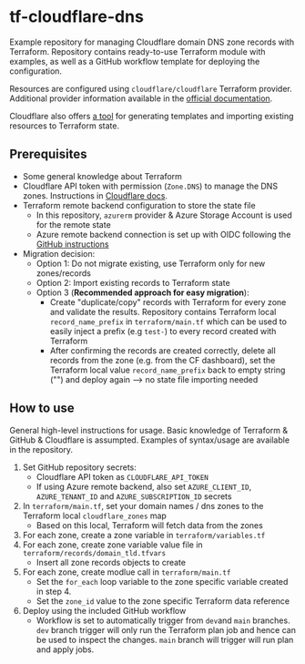 
# tf-cloudflare-dns

Example repository for managing Cloudflare domain DNS zone records with Terraform. Repository contains ready-to-use Terraform module with examples, as well as a GitHub workflow template for deploying the configuration.

Resources are configured using `cloudflare/cloudflare` Terraform provider. Additional provider information available in the [official documentation](https://registry.terraform.io/providers/cloudflare/cloudflare/latest/docs).

Cloudflare also offers [a tool](https://github.com/cloudflare/cf-terraforming) for generating templates and importing existing resources to Terraform state.

## Prerequisites

- Some general knowledge about Terraform
- Cloudflare API token with permission (`Zone.DNS`) to manage the DNS zones. Instructions in [Cloudflare docs](https://developers.cloudflare.com/fundamentals/api/get-started/create-token/).
- Terraform remote backend configuration to store the state file
  - In this repository, `azurerm` provider & Azure Storage Account is used for the remote state
  - Azure remote backend connection is set up with OIDC following the [GitHub instructions](https://docs.github.com/en/actions/deployment/security-hardening-your-deployments/configuring-openid-connect-in-azure)
- Migration decision:
  - Option 1: Do not migrate existing, use Terraform only for new zones/records
  - Option 2: Import existing records to Terraform state
  - Option 3 (**Recommended approach for easy migration**):
    - Create "duplicate/copy" records with Terraform for every zone and validate the results. Repository contains Terraform local `record_name_prefix` in `terraform/main.tf` which can be used to easily inject a prefix (e.g `test-`) to every record created with Terraform
    - After confirming the records are created correctly, delete all records from the zone (e.g. from the CF dashboard), set the Terraform local value `record_name_prefix` back to empty string ("") and deploy again --> no state file importing needed

## How to use

General high-level instructions for usage. Basic knowledge of Terraform & GitHub & Cloudflare is assumpted.
Examples of syntax/usage are available in the repository.

1) Set GitHub repository secrets:
    - Cloudflare API token as `CLOUDFLARE_API_TOKEN`
    - If using Azure remote backend, also set `AZURE_CLIENT_ID`, `AZURE_TENANT_ID` and `AZURE_SUBSCRIPTION_ID` secrets
2) In `terraform/main.tf`, set your domain names / dns zones to the Terraform local `cloudflare_zones` map
    - Based on this local, Terraform will fetch data from the zones
3) For each zone, create a zone variable in `terraform/variables.tf`
4) For each zone, create zone variable value file in `terraform/records/domain_tld.tfvars`
    - Insert all zone records objects to create
5) For each zone, create modlue call in `terraform/main.tf`
    - Set the `for_each` loop variable to the zone specific variable created in step 4.
    - Set the `zone_id` value to the zone specific Terraform data reference
6) Deploy using the included GitHub workflow
    - Workflow is set to automatically trigger from `dev`and `main` branches. `dev` branch trigger will only run the Terraform plan job and hence can be used to inspect the changes. `main` branch will trigger will run plan and apply jobs.
